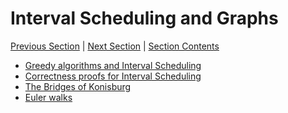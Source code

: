 # Interval Scheduling and Graphs <!-- omit in toc -->

[Previous Section][prev] | [Next Section][next] | [Section Contents][index]

[prev]: ../01recap/index
[next]: ../03graphs/index
[index]: ./index

- [Greedy algorithms and Interval Scheduling](./01intervals)
- [Correctness proofs for Interval Scheduling](./02correctness)
- [The Bridges of Konisburg]()
- [Euler walks]()
